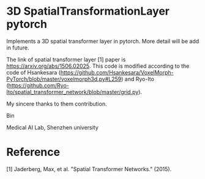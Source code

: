 # 3D SpatialTransformationLayer pytorch
Implements a 3D spatial transformer layer in pytorch. More detail will be add in future.

The link of spatial transformer layer [1] paper is https://arxiv.org/abs/1506.02025.
This code is modified according to the code of Hsankesara (https://github.com/Hsankesara/VoxelMorph-PyTorch/blob/master/voxelmorph3d.py#L259) and Ryo-Ito (https://github.com/Ryo-Ito/spatial_transformer_network/blob/master/grid.py). 

My sincere thanks to them contribution.

Bin

Medical AI Lab, Shenzhen university


# Reference
[1] Jaderberg, Max, et al. "Spatial Transformer Networks." (2015).
